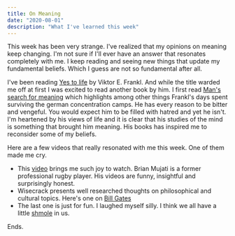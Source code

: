 ```yaml
---
title: On Meaning
date: "2020-08-01"
description: "What I've learned this week"
---
```


This week has been very strange. I've realized that my opinions on meaning keep changing. I'm not sure if I'll ever have an answer that resonates completely with me. I keep reading and seeing new things that update my fundamental beliefs. Which I guess are not so fundamental after all.

I've been reading [Yes to life](https://www.goodreads.com/book/show/48711165-yes-to-life) by Viktor E. Frankl. And while the title warded me off at first I was excited to read another book by him.  I first read [Man's search for meaning](https://www.goodreads.com/book/show/4069.Man_s_Search_for_Meaning) which highlights among other things Frankl's days spent surviving the german concentration camps. He has every reason to be bitter and vengeful. You would expect him to be filled with hatred and yet he isn't. I'm heartened by his views of life and it is clear that his studies of the mind is something that brought him meaning. His books has inspired me to reconsider some of my beliefs.

Here are a few videos that really resonated with me this week. One of them made me cry.
- This [video](https://www.youtube.com/watch?v=v8Z5CfKtbXQ) brings me such joy to watch. Brian Mujati is a former professional rugby player. His videos are funny, insightful and surprisingly honest.
- Wisecrack presents well researched thoughts on philosophical and cultural topics. Here's one on [Bill Gates](https://www.youtube.com/watch?v=P-fqcFaZKHQ)
- The last one is just for fun. I laughed myself silly. I think we all have a little [shmole](https://www.youtube.com/watch?v=6d0j6AWf1NU) in us.

Ends.